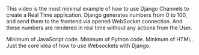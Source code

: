 This video is the most minimal example of how to use Django Channels to create a Real Time application.
Django generates numbers from 0 to 100, and send them to the frontend via opened WebSocket connection.
And these numbers are rendered in real time without any actions from the User.

Minimum of JavaScript code.
Minimum of Python code.
Minimum of HTML.
Just the core idea of how to use Websockets with Django.